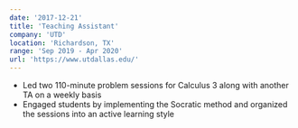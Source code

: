```yaml
---
date: '2017-12-21'
title: 'Teaching Assistant'
company: 'UTD'
location: 'Richardson, TX'
range: 'Sep 2019 - Apr 2020'
url: 'https://www.utdallas.edu/'
---
```


- Led two 110-minute problem sessions for Calculus 3 along with another TA on a weekly basis
- Engaged students by implementing the Socratic method and organized the sessions into an active learning style
